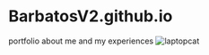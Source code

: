 # BarbatosV2.github.io
portfolio about me and my experiences
![laptopcat](https://github.com/BarbatosV2/BarbatosV2.github.io/assets/63419320/560909e6-8d88-44db-85f4-46f5bcdd4bd0)
